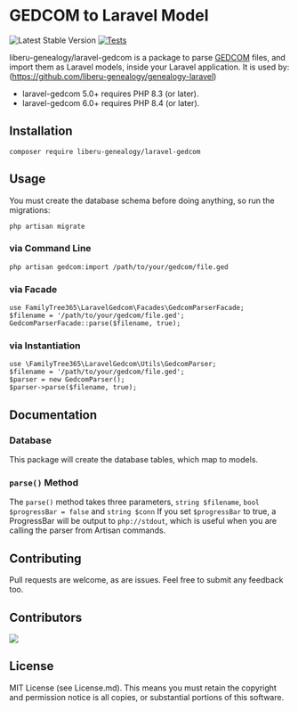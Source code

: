 # GEDCOM to Laravel Model
 ![Latest Stable Version](https://img.shields.io/github/release/liberu-genealogy/laravel-gedcom.svg) 
[![Tests](https://github.com/liberu-genealogy/laravel-gedcom/actions/workflows/run-tests.yml/badge.svg)](https://github.com/liberu-genealogy/laravel-gedcom/actions/workflows/run-tests.yml)


liberu-genealogy/laravel-gedcom is a package to parse [GEDCOM](https://en.wikipedia.org/wiki/GEDCOM) files, and import them 
as Laravel models, inside your Laravel application. It is used by:
(https://github.com/liberu-genealogy/genealogy-laravel)


* laravel-gedcom 5.0+ requires PHP 8.3 (or later).
* laravel-gedcom 6.0+ requires PHP 8.4 (or later).

## Installation
```
composer require liberu-genealogy/laravel-gedcom
```

## Usage

You must create the database schema before doing anything, so run the migrations:
```
php artisan migrate
```

### via Command Line
```
php artisan gedcom:import /path/to/your/gedcom/file.ged
```

### via Facade
```
use FamilyTree365\LaravelGedcom\Facades\GedcomParserFacade;
$filename = '/path/to/your/gedcom/file.ged';
GedcomParserFacade::parse($filename, true);
```

### via Instantiation
```
use \FamilyTree365\LaravelGedcom\Utils\GedcomParser;
$filename = '/path/to/your/gedcom/file.ged';
$parser = new GedcomParser();
$parser->parse($filename, true);
```

## Documentation

### Database
This package will create the database tables, which map to models.

### `parse()` Method
The `parse()` method takes three parameters, `string $filename`, `bool $progressBar = false`
and `string $conn` 
If you set `$progressBar` to true, a ProgressBar will be output to `php://stdout`, which is useful when you are calling
the parser from Artisan commands.

## Contributing 

Pull requests are welcome, as are issues. Feel free to submit any feedback too.

## Contributors

<a href = "https://github.com/liberu-genealogy/laravel-gedcom/graphs/contributors">
  <img src = "https://contrib.rocks/image?repo=liberu-genealogy/laravel-gedcom"/>
</a>

## License

MIT License (see License.md). This means you must retain the copyright and permission notice is all copies, or 
substantial portions of this software. 
